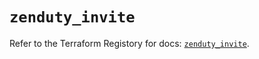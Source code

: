 # `zenduty_invite`

Refer to the Terraform Registory for docs: [`zenduty_invite`](https://www.terraform.io/docs/providers/zenduty/r/invite).
